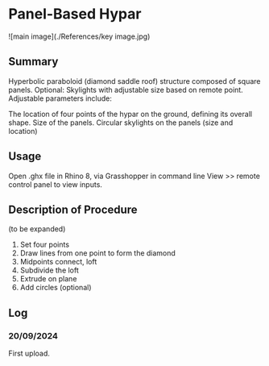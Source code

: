 # Panel-Based Hypar

![main image](./References/key image.jpg)

## Summary
Hyperbolic paraboloid (diamond saddle roof) structure composed of square panels.
Optional: Skylights with adjustable size based on remote point. 
Adjustable parameters include: 

The location of four points of the hypar on the ground, defining its overall shape.
Size of the panels.
Circular skylights on the panels (size and location)


## Usage
Open .ghx file in Rhino 8, via Grasshopper in command line
View >> remote control panel to view inputs. 

## Description of Procedure
(to be expanded) 
1) Set four points 
2) Draw lines from one point to form the diamond 
3) Midpoints connect, loft
4) Subdivide the loft
5) Extrude on plane 
6) Add circles (optional)


## Log

### 20/09/2024
First upload.


